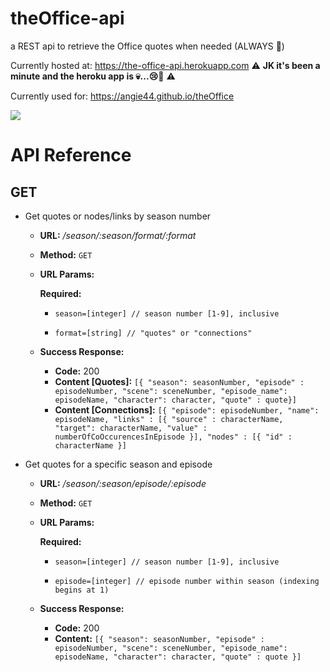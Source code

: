 # theOffice-api
a REST api to retrieve the Office quotes when needed (ALWAYS 💁‍)

Currently hosted at: https://the-office-api.herokuapp.com :warning: **JK it's been a minute and the heroku app is 💀...:cry::rofl:** :warning:

Currently used for: https://angie44.github.io/theOffice

![](https://media.giphy.com/media/MaItK5SUgStdm/giphy.gif)


# API Reference

## GET 

* Get quotes or nodes/links by season number
    * **URL:**           _/season/:season/format/:format_
    * **Method:**       `GET`
    * **URL Params:**
    
         **Required:**
         
         * `season=[integer] // season number [1-9], inclusive`
         
         * `format=[string] // "quotes" or "connections"`

     * **Success Response:**
       * **Code:** 200
       * **Content [Quotes]:** `[{ "season": seasonNumber, "episode" : episodeNumber, "scene": sceneNumber, "episode_name": episodeName, "character": character, "quote" : quote}]`
       * **Content [Connections]:** `[{ "episode": episodeNumber, "name": episodeName, "links" : [{ "source" : characterName, "target": characterName, "value" : numberOfCoOccurencesInEpisode }], "nodes" : [{ "id" : characterName }]`
        
   
* Get quotes for a specific season and episode
    * **URL:**          _/season/:season/episode/:episode_
    * **Method:**       `GET`
    * **URL Params:**
    
         **Required:** 
         
         * `season=[integer] // season number [1-9], inclusive`
         
         * `episode=[integer] // episode number within season (indexing begins at 1)`
    * **Success Response:**
      * **Code:** 200
      * **Content:** `[{ "season": seasonNumber, "episode" : episodeNumber, "scene": sceneNumber, "episode_name": episodeName, "character": character, "quote" : quote }]`
    
                
